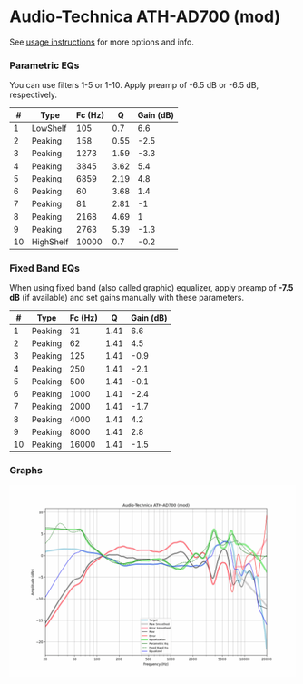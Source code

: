 # Audio-Technica ATH-AD700 (mod)
See [usage instructions](https://github.com/jaakkopasanen/AutoEq#usage) for more options and info.

### Parametric EQs
You can use filters 1-5 or 1-10. Apply preamp of -6.5 dB or -6.5 dB, respectively.

|   # | Type      |   Fc (Hz) |    Q |   Gain (dB) |
|-----|-----------|-----------|------|-------------|
|   1 | LowShelf  |       105 | 0.7  |         6.6 |
|   2 | Peaking   |       158 | 0.55 |        -2.5 |
|   3 | Peaking   |      1273 | 1.59 |        -3.3 |
|   4 | Peaking   |      3845 | 3.62 |         5.4 |
|   5 | Peaking   |      6859 | 2.19 |         4.8 |
|   6 | Peaking   |        60 | 3.68 |         1.4 |
|   7 | Peaking   |        81 | 2.81 |        -1   |
|   8 | Peaking   |      2168 | 4.69 |         1   |
|   9 | Peaking   |      2763 | 5.39 |        -1.3 |
|  10 | HighShelf |     10000 | 0.7  |        -0.2 |

### Fixed Band EQs
When using fixed band (also called graphic) equalizer, apply preamp of **-7.5 dB** (if available) and set gains manually with these parameters.

|   # | Type    |   Fc (Hz) |    Q |   Gain (dB) |
|-----|---------|-----------|------|-------------|
|   1 | Peaking |        31 | 1.41 |         6.6 |
|   2 | Peaking |        62 | 1.41 |         4.5 |
|   3 | Peaking |       125 | 1.41 |        -0.9 |
|   4 | Peaking |       250 | 1.41 |        -2.1 |
|   5 | Peaking |       500 | 1.41 |        -0.1 |
|   6 | Peaking |      1000 | 1.41 |        -2.4 |
|   7 | Peaking |      2000 | 1.41 |        -1.7 |
|   8 | Peaking |      4000 | 1.41 |         4.2 |
|   9 | Peaking |      8000 | 1.41 |         2.8 |
|  10 | Peaking |     16000 | 1.41 |        -1.5 |

### Graphs
![](./Audio-Technica%20ATH-AD700%20(mod).png)
